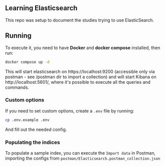 ## Learning Elasticsearch

This repo was setup to document the studies trying to use ElasticSearch.

## Running

To execute it, you need to have **Docker** and **docker compose** installed, then run:

```sh
docker compose up -d
```

This will start elasticsearch on https://localhost:9200 (accessible only via postman - see /postman dir to import a collection) and will start Kibana on http://localhost:5601/, where it's possible to execute all the queries and commands.

### Custom options

If you need to set custom options, create a `.env` file by running:

```sh
cp .env.example .env
```

And fill out the needed config.

### Populating the indices

To populate a sample index, you can execute the `Import data` in Postman, importing the configs from `postman/Elasticsearch.postman_collection.json`
